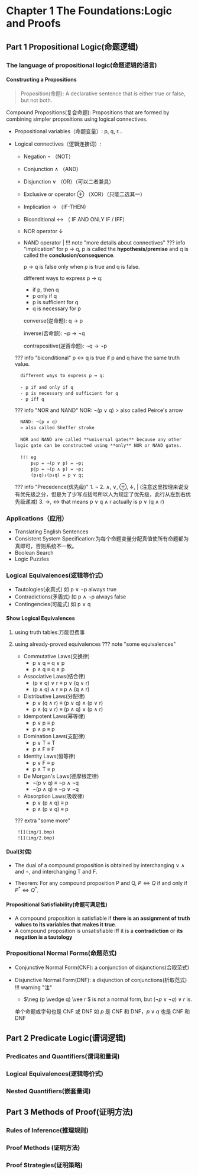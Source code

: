 # Chapter 1 The Foundations:Logic and Proofs
## Part 1 Propositional Logic(命题逻辑)
### The language of propositional logic(命题逻辑的语言)
#### Constructing a Propositions
> Proposition(命题): A declarative sentence that is either true or false, but not both.

Compound Propositions(复合命题): Propositions that are formed by combining simpler propositions using logical connectives.

+ Propositional variables（命题变量）: p, q, r...
+ Logical connectives（逻辑连接词）: 
    - Negation ¬ （NOT）
    - Conjunction ∧ （AND）
    - Disjunction ∨ （OR）（可以二者兼具）
    - Exclusive or operator ⊕ （XOR）（只能二选其一）
    - Implication → （IF-THEN)
    - Biconditional ↔ （ IF AND ONLY IF / IFF）
    - NOR operator ↓ 
    - NAND operator | 
!!! note "more details about connectives"
    ??? info "implication"
        for p → q, p is called the **hypothesis/premise** and q is called the **conclusion/consequence**.
        
        p → q is false only when p is true and q is false.

        different ways to express p → q:

        - if p, then q
        - p only if q
        - p is sufficient for q
        - q is necessary for p

        converse(逆命题): q → p 
        
        inverse(否命题): ¬p → ¬q 
        
        contrapositive(逆否命题): ¬q → ¬p

    ??? info "biconditional"
        p ↔ q is true if p and q have the same truth value.

        different ways to express p ↔ q:

        - p if and only if q
        - p is necessary and sufficient for q
        - p iff q
    
    ??? info "NOR and NAND"
        NOR: ¬(p ∨ q)
        > also called Peirce's arrow

        NAND: ¬(p ∧ q)
        > also called Sheffer stroke

        NOR and NAND are called **universal gates** because any other logic gate can be constructed using **only** NOR or NAND gates.

        !!! eg
            p↓p = ¬(p ∨ p) = ¬p;
            p|p = ¬(p ∧ p) = ¬p;
            (p↓q)↓(p↓q) = p ∨ q;
    
    ??? info "Precedence(优先级)"
        1. ¬
        2. ∧, ∨, ⊕, ↓, | (注意这里按理来说没有优先级之分，但是为了少写点括号所以人为规定了优先级，此行从左到右优先级递减)
        3. →, ↔
        that means p ∨ q ∧ r actually is p ∨ (q ∧ r)

### Applications（应用）
+ Translating English Sentences
+ Consistent System Specification:为每个命题变量分配真值使所有命题都为真即可，否则系统不一致。
+ Boolean Search
+ Logic Puzzles

### Logical Equivalences(逻辑等价式)
+ Tautologies(永真式) 如 p ∨ ¬p always true
+ Contradictions(矛盾式) 如 p ∧ ¬p always false
+ Contingencies(可能式) 如 p ∨ q 

#### Show Logical Equivalences
1. using truth tables:万能但费事
2. using already-proved equivalences
??? note "some equivalences"

    + Commutative Laws(交换律)
        - p ∨ q ≡ q ∨ p
        - p ∧ q ≡ q ∧ p
    + Associative Laws(结合律)
        - (p ∨ q) ∨ r ≡ p ∨ (q ∨ r)
        - (p ∧ q) ∧ r ≡ p ∧ (q ∧ r)
    + Distributive Laws(分配律)
        - p ∨ (q ∧ r) ≡ (p ∨ q) ∧ (p ∨ r)
        - p ∧ (q ∨ r) ≡ (p ∧ q) ∨ (p ∧ r)
    + Idempotent Laws(幂等律)
        - p ∨ p ≡ p
        - p ∧ p ≡ p
    + Domination Laws(支配律)
        - p ∨ T ≡ T
        - p ∧ F ≡ F
    + Identity Laws(恒等律) 
        - p ∨ F ≡ p
        - p ∧ T ≡ p
    + De Morgan's Laws(德摩根定律)
        - ¬(p ∨ q) ≡ ¬p ∧ ¬q
        - ¬(p ∧ q) ≡ ¬p ∨ ¬q
    + Absorption Laws(吸收律)
        - p ∨ (p ∧ q) ≡ p
        - p ∧ (p ∨ q) ≡ p

    ??? extra "some more"
        
        ![](img/1.bmp)
        ![](img/2.bmp)

#### Dual(对偶)
+ The dual of a compound proposition is obtained by interchanging ∨  ∧ and ¬, and interchanging T and F.

+ Theorem: For any compound proposition P and Q, $P \Leftrightarrow Q$ if and only if $P^* \Leftrightarrow Q^*$.

#### Propositional Satisfiability(命题可满足性)
+ A compound proposition is satisfiable if **there is an assignment of truth values to its variables that makes it true**.
+ A compound proposition is unsatisfiable iff it is a **contradiction** or **its negation is a tautology**

### Propositional Normal Forms(命题范式)
+ Conjunctive Normal Form(CNF): a conjunction of disjunctions(合取范式)
+ Disjunctive Normal Form(DNF): a disjunction of conjunctions(析取范式)
!!! warning "注"
    + $\neg (p \wedge q) \vee r $ is not a normal form, but $(\neg p \vee \neg q) \vee r$ is.

    单个命题或字句也是 CNF 或 DNF
    如 $p$ 是 CNF 和 DNF，$p \vee q$ 也是 CNF 和 DNF

## Part 2 Predicate Logic(谓词逻辑)

### Predicates and Quantifiers(谓词和量词)
### Logical Equivalences(逻辑等价式)
### Nested Quantifiers(嵌套量词)
## Part 3 Methods of Proof(证明方法) 
### Rules of Inference(推理规则)
### Proof Methods (证明方法)
### Proof Strategies(证明策略)